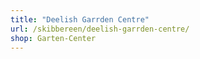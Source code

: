 ```yaml
---
title: "Deelish Garrden Centre"
url: /skibbereen/deelish-garrden-centre/
shop: Garten-Center
---
```

